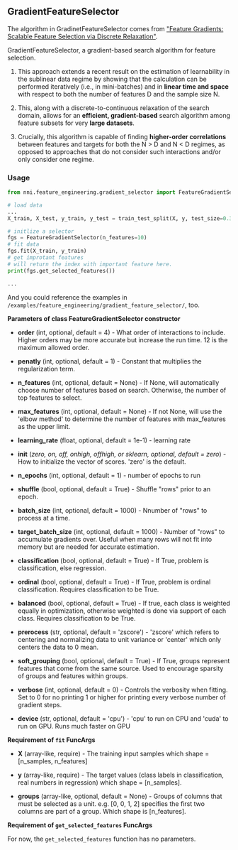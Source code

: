 ## GradientFeatureSelector

The algorithm in GradinetFeatureSelector comes from ["Feature Gradients: Scalable Feature Selection via Discrete Relaxation"](https://arxiv.org/pdf/1908.10382.pdf).

GradientFeatureSelector, a gradient-based search algorithm
for feature selection. 

1) This approach extends a recent result on the estimation of
learnability in the sublinear data regime by showing that the calculation can be performed iteratively (i.e., in mini-batches) and in **linear time and space** with respect to both the number of features D and the sample size N. 

2) This, along with a discrete-to-continuous relaxation of the search domain, allows for an **efficient, gradient-based** search algorithm among feature subsets for very **large datasets**.

3) Crucially, this algorithm is capable of finding **higher-order correlations** between features and targets for both the N > D and N < D regimes, as opposed to approaches that do not consider such interactions and/or only consider one regime.


### Usage

```python
from nni.feature_engineering.gradient_selector import FeatureGradientSelector

# load data
...
X_train, X_test, y_train, y_test = train_test_split(X, y, test_size=0.33, random_state=42)

# initlize a selector
fgs = FeatureGradientSelector(n_features=10)
# fit data
fgs.fit(X_train, y_train)
# get improtant features
# will return the index with important feature here.
print(fgs.get_selected_features())

...
```

And you could reference the examples in `/examples/feature_engineering/gradient_feature_selector/`, too.

**Parameters of class FeatureGradientSelector constructor**

* **order** (int, optional, default = 4) - What order of interactions to include. Higher orders may be more accurate but increase the run time. 12 is the maximum allowed order.

* **penatly** (int, optional, default = 1) - Constant that multiplies the regularization term.

* **n_features** (int, optional, default = None) - If None, will automatically choose number of features based on search. Otherwise, the number of top features to select.

* **max_features** (int, optional, default = None) - If not None, will use the 'elbow method' to determine the number of features with max_features as the upper limit.

* **learning_rate** (float, optional, default = 1e-1) - learning rate

* **init** (*zero, on, off, onhigh, offhigh, or sklearn, optional, default = zero*) - How to initialize the vector of scores. 'zero' is the default.

* **n_epochs** (int, optional, default = 1) - number of epochs to run

* **shuffle** (bool, optional, default = True) - Shuffle "rows" prior to an epoch.

* **batch_size** (int, optional, default = 1000) - Nnumber of "rows" to process at a time.

* **target_batch_size** (int, optional, default = 1000) - Number of "rows" to accumulate gradients over. Useful when many rows will not fit into memory but are needed for accurate estimation.

* **classification** (bool, optional, default = True) - If True, problem is classification, else regression.

* **ordinal** (bool, optional, default = True) - If True, problem is ordinal classification. Requires classification to be True.

* **balanced** (bool, optional, default = True) - If true, each class is weighted equally in optimization, otherwise weighted is done via support of each class. Requires classification to be True.

* **prerocess** (str, optional, default = 'zscore') - 'zscore' which refers to centering and normalizing data to unit variance or 'center' which only centers the data to 0 mean.

* **soft_grouping** (bool, optional, default = True) - If True, groups represent features that come from the same source. Used to encourage sparsity of groups and features within groups.

* **verbose** (int, optional, default = 0) - Controls the verbosity when fitting. Set to 0 for no printing 1 or higher for printing every verbose number of gradient steps.

* **device** (str, optional, default = 'cpu') - 'cpu' to run on CPU and 'cuda' to run on GPU. Runs much faster on GPU


**Requirement of `fit` FuncArgs**

* **X** (array-like, require) - The training input samples which shape = [n_samples, n_features]

* **y** (array-like, require) - The target values (class labels in classification, real numbers in regression) which shape = [n_samples].

* **groups** (array-like, optional, default = None) - Groups of columns that must be selected as a unit. e.g. [0, 0, 1, 2] specifies the first two columns are part of a group. Which shape is [n_features].

**Requirement of `get_selected_features` FuncArgs**
 
 For now, the `get_selected_features` function has no parameters.

